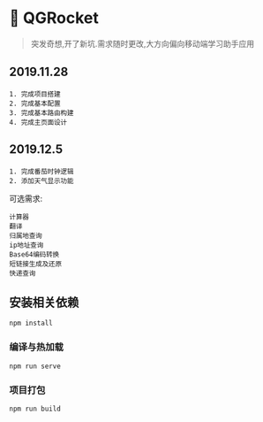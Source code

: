 # :rocket: QGRocket

> 突发奇想,开了新坑.需求随时更改,大方向偏向移动端学习助手应用

## 2019.11.28

    1. 完成项目搭建
    2. 完成基本配置
    3. 完成基本路由构建
    4. 完成主页面设计

## 2019.12.5

    1. 完成番茄时钟逻辑
    2. 添加天气显示功能

可选需求:

    计算器
    翻译
    归属地查询
    ip地址查询
    Base64编码转换
    短链接生成及还原
    快递查询

## 安装相关依赖

```
npm install
```

### 编译与热加载

```
npm run serve
```

### 项目打包

```
npm run build
```
